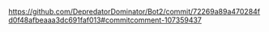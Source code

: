 https://github.com/DepredatorDominator/Bot2/commit/72269a89a470284fd0f48afbeaaa3dc691faf013#commitcomment-107359437
